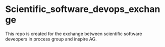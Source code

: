 # Scientific_software_devops_exchange
 
This repo is created for the exchange between scientific software deveopers in process group and inspire AG.
